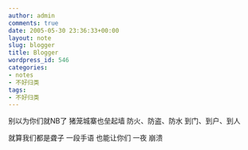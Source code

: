 ```yaml
---
author: admin
comments: true
date: 2005-05-30 23:36:33+00:00
layout: note
slug: blogger
title: Blogger
wordpress_id: 546
categories:
- notes
- 不好归类
tags:
- 不好归类
---
```


别以为你们就NB了
猪笼城寨也垒起墙
防火、防盗、防水
到门、到户、到人

就算我们都是聋子
一段手语
也能让你们
一夜
崩溃
